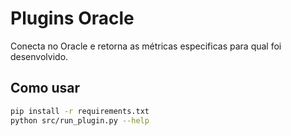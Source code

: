# Plugins Oracle

Conecta no Oracle e retorna as métricas especificas para qual foi desenvolvido.

## Como usar

```bash
pip install -r requirements.txt
python src/run_plugin.py --help
